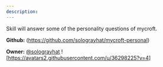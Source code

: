 ```yaml
---
description: 
---
```

Skill will answer some of the personality questions of mycroft.

**Github:** (https://github.com/solograyhat/mycroft-personal)

**Owner:** [@solograyhat](https://github.com/solograyhat) ![https://avatars2.githubusercontent.com/u/36298225?v=4]

